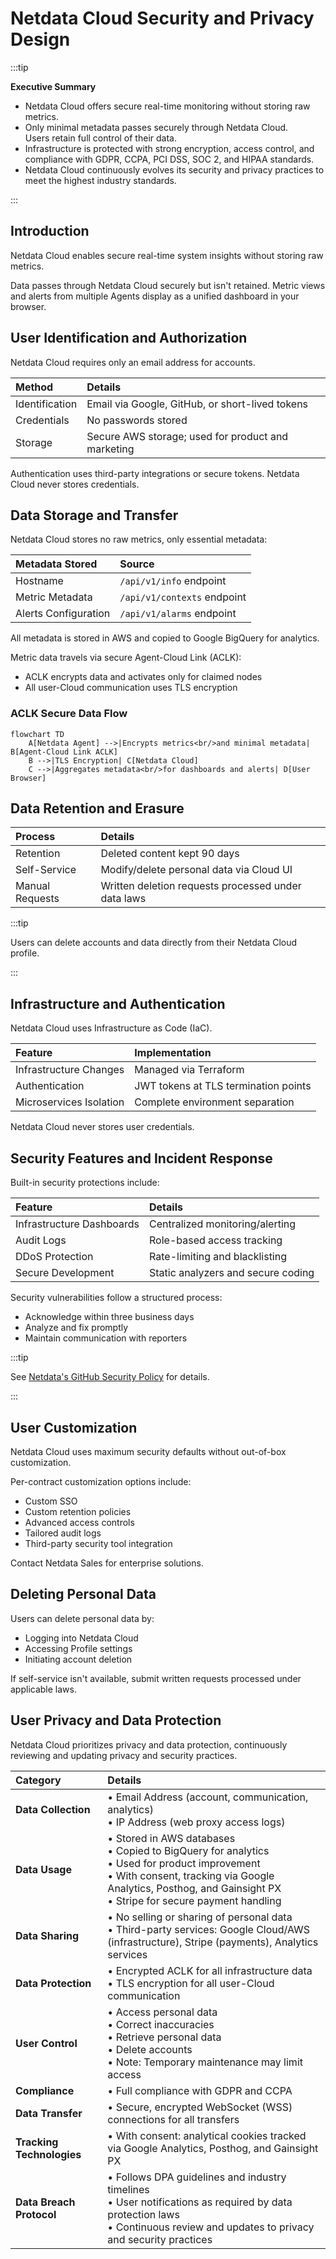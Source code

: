 # Netdata Cloud Security and Privacy Design

:::tip

**Executive Summary**

- Netdata Cloud offers secure real-time monitoring without storing raw metrics.
- Only minimal metadata passes securely through Netdata Cloud.  
  Users retain full control of their data.
- Infrastructure is protected with strong encryption, access control, and compliance with GDPR, CCPA, PCI DSS, SOC 2, and HIPAA standards.
- Netdata Cloud continuously evolves its security and privacy practices to meet the highest industry standards.

:::

## Introduction

Netdata Cloud enables secure real-time system insights without storing raw metrics.

Data passes through Netdata Cloud securely but isn't retained. Metric views and alerts from multiple Agents display as a unified dashboard in your browser.

## User Identification and Authorization

Netdata Cloud requires only an email address for accounts.

| **Method**     | **Details**                                        |
|:---------------|:---------------------------------------------------|
| Identification | Email via Google, GitHub, or short-lived tokens    |
| Credentials    | No passwords stored                                |
| Storage        | Secure AWS storage; used for product and marketing |

Authentication uses third-party integrations or secure tokens. Netdata Cloud never stores credentials.

## Data Storage and Transfer

Netdata Cloud stores no raw metrics, only essential metadata:

| **Metadata Stored**  | **Source**                  |
|:---------------------|:----------------------------|
| Hostname             | `/api/v1/info` endpoint     |
| Metric Metadata      | `/api/v1/contexts` endpoint |
| Alerts Configuration | `/api/v1/alarms` endpoint   |

All metadata is stored in AWS and copied to Google BigQuery for analytics.

Metric data travels via secure Agent-Cloud Link (ACLK):

- ACLK encrypts data and activates only for claimed nodes
- All user-Cloud communication uses TLS encryption

### ACLK Secure Data Flow

```mermaid
flowchart TD
    A[Netdata Agent] -->|Encrypts metrics<br/>and minimal metadata| B[Agent-Cloud Link ACLK]
    B -->|TLS Encryption| C[Netdata Cloud]
    C -->|Aggregates metadata<br/>for dashboards and alerts| D[User Browser]

```

## Data Retention and Erasure

| **Process**     | **Details**                                         |
|:----------------|:----------------------------------------------------|
| Retention       | Deleted content kept 90 days                        |
| Self-Service    | Modify/delete personal data via Cloud UI            |
| Manual Requests | Written deletion requests processed under data laws |

:::tip

Users can delete accounts and data directly from their Netdata Cloud profile.

:::

## Infrastructure and Authentication

Netdata Cloud uses Infrastructure as Code (IaC).

| **Feature**             | **Implementation**                   |
|:------------------------|:-------------------------------------|
| Infrastructure Changes  | Managed via Terraform                |
| Authentication          | JWT tokens at TLS termination points |
| Microservices Isolation | Complete environment separation      |

Netdata Cloud never stores user credentials.

## Security Features and Incident Response

Built-in security protections include:

| **Feature**               | **Details**                        |
|:--------------------------|:-----------------------------------|
| Infrastructure Dashboards | Centralized monitoring/alerting    |
| Audit Logs                | Role-based access tracking         |
| DDoS Protection           | Rate-limiting and blacklisting     |
| Secure Development        | Static analyzers and secure coding |

Security vulnerabilities follow a structured process:

- Acknowledge within three business days
- Analyze and fix promptly
- Maintain communication with reporters

:::tip

See [Netdata's GitHub Security Policy](https://github.com/netdata/netdata/security/policy) for details.

:::

## User Customization

Netdata Cloud uses maximum security defaults without out-of-box customization.

Per-contract customization options include:

- Custom SSO
- Custom retention policies
- Advanced access controls
- Tailored audit logs
- Third-party security tool integration

Contact Netdata Sales for enterprise solutions.

## Deleting Personal Data

Users can delete personal data by:

- Logging into Netdata Cloud
- Accessing Profile settings
- Initiating account deletion

If self-service isn't available, submit written requests processed under applicable laws.

## User Privacy and Data Protection

Netdata Cloud prioritizes privacy and data protection, continuously reviewing and updating privacy and security practices.

| **Category**              | **Details**                                                                                                                                                                                                               |
|:--------------------------|:--------------------------------------------------------------------------------------------------------------------------------------------------------------------------------------------------------------------------|
| **Data Collection**       | • Email Address (account, communication, analytics)<br/>• IP Address (web proxy access logs)                                                                                                                              |
| **Data Usage**            | • Stored in AWS databases<br/>• Copied to BigQuery for analytics<br/>• Used for product improvement<br/>• With consent, tracking via Google Analytics, Posthog, and Gainsight PX<br/>• Stripe for secure payment handling |
| **Data Sharing**          | • No selling or sharing of personal data<br/>• Third-party services: Google Cloud/AWS (infrastructure), Stripe (payments), Analytics services                                                                             |
| **Data Protection**       | • Encrypted ACLK for all infrastructure data<br/>• TLS encryption for all user-Cloud communication                                                                                                                        |
| **User Control**          | • Access personal data<br/>• Correct inaccuracies<br/>• Retrieve personal data<br/>• Delete accounts<br/>• Note: Temporary maintenance may limit access                                                                   |
| **Compliance**            | • Full compliance with GDPR and CCPA                                                                                                                                                                                      |
| **Data Transfer**         | • Secure, encrypted WebSocket (WSS) connections for all transfers                                                                                                                                                         |
| **Tracking Technologies** | • With consent: analytical cookies tracked via Google Analytics, Posthog, and Gainsight PX                                                                                                                                |
| **Data Breach Protocol**  | • Follows DPA guidelines and industry timelines<br/>• User notifications as required by data protection laws<br/>• Continuous review and updates to privacy and security practices                                        |
